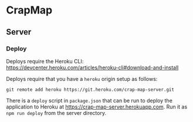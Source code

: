 # CrapMap

## Server

### Deploy

Deploys require the Heroku CLI: https://devcenter.heroku.com/articles/heroku-cli#download-and-install

Deploys require that you have a `heroku` origin setup as follows:

`git remote add heroku https://git.heroku.com/crap-map-server.git`

There is a `deploy` script in `package.json` that can be run to deploy the application to Heroku at https://crap-map-server.herokuapp.com.  Run it as `npm run deploy` from the server directory.

